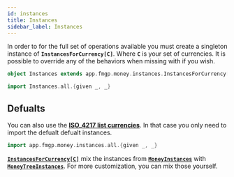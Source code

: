 ```yaml
---
id: instances
title: Instances
sidebar_label: Instances
---
```


In order to for the full set of operations available you must create a singleton instance of **`InstancesForCurrency[C]`**.
Where **`C`** is your set of currencies.
It is possible to override any of the behaviors when missing with if you wish.


```scala
object Instances extends app.fmgp.money.instances.InstancesForCurrency[MyCurrency]

import Instances.all.{given _, _}
```

## Defualts
You can also use the [**ISO_4217 list currencies**](currency).
In that case you only need to import the defualt defualt instances.
```scala
import app.fmgp.money.instances.all.{given _, _}
```

[**`InstancesForCurrency[C]`**][SourceCode-packageInstances] mix the instances from [**`MoneyInstances`**][SourceCode-moneyInstances] with [**`MoneyTreeInstances`**][SourceCode-moneyTreeInstances].
For more customization, you can mix those yourself.


[SourceCode-packageInstances]: https://github.com/FabioPinheiro/cats-money/blob/master/src/main/scala/app/fmgp/money/instances/package.scala  'Package Instances '
[SourceCode-moneyInstances]: https://github.com/FabioPinheiro/cats-money/blob/master/src/main/scala/app/fmgp/money/instances/MoneyInstances.scala  'MoneyInstances'
[SourceCode-moneyTreeInstances]: https://github.com/FabioPinheiro/cats-money/blob/master/src/main/scala/app/fmgp/money/instances/MoneyTreeInstances.scala  'MoneyTreePackage'